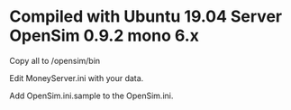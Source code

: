 # Compiled with Ubuntu 19.04 Server OpenSim 0.9.2 mono 6.x

Copy all to /opensim/bin

Edit MoneyServer.ini with your data.

Add OpenSim.ini.sample to the OpenSim.ini.
